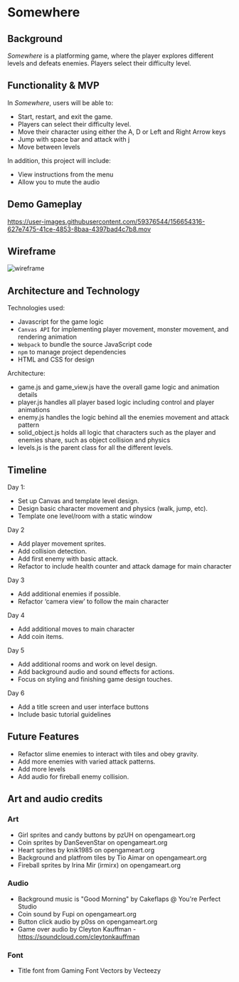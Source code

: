 # Somewhere

## Background
_Somewhere_ is a platforming game, where the player explores different levels and defeats enemies. Players select their difficulty level.

## Functionality & MVP
In _Somewhere_, users will be able to:
- Start, restart, and exit the game.
- Players can select their difficulty level.
- Move their character using either the A, D or Left and Right Arrow keys
- Jump with space bar and attack with j
- Move between levels

In addition, this project will include:
- View instructions from the menu
- Allow you to mute the audio


## Demo Gameplay

https://user-images.githubusercontent.com/59376544/156654316-627e7475-41ce-4853-8baa-4397bad4c7b8.mov

## Wireframe

![wireframe](https://user-images.githubusercontent.com/59376544/155621828-8c830d98-dbf9-4945-b2ab-3401991b87bd.png)

## Architecture and Technology

Technologies used:

- Javascript for the game logic
- `Canvas API` for implementing player movement, monster movement, and rendering animation
- `Webpack` to bundle the source JavaScript code
- `npm` to manage project dependencies
- HTML and CSS for design

Architecture:

- game.js and game_view.js have the overall game logic and animation details
- player.js handles all player based logic including control and player animations
- enemy.js handles the logic behind all the enemies movement and attack pattern
- solid_object.js holds all logic that characters such as the player and enemies share, such as object collision and physics
- levels.js is the parent class for all the different levels.

## Timeline

Day 1: 
- Set up Canvas and template level design. 
- Design basic character movement and physics (walk, jump, etc).
- Template one level/room with a static window

Day 2
- Add player movement sprites.
- Add collision detection.
- Add first enemy with basic attack.
- Refactor to include health counter and attack damage for main character

Day 3
- Add additional enemies if possible.
- Refactor ‘camera view’ to follow the main character

Day 4
- Add additional moves to main character
- Add coin items.

Day 5
- Add additional rooms and work on level design. 
- Add background audio and sound effects for actions.
- Focus on styling and finishing game design touches.

Day 6
- Add a title screen and user interface buttons
- Include basic tutorial guidelines

## Future Features
- Refactor slime enemies to interact with tiles and obey gravity.
- Add more enemies with varied attack patterns.
- Add more levels
- Add audio for fireball enemy collision.

## Art and audio credits
### Art
- Girl sprites and candy buttons by pzUH on opengameart.org
- Coin sprites by DanSevenStar on opengameart.org
- Heart sprites by knik1985 on opengameart.org
- Background and platfrom tiles by Tio Aimar on opengameart.org
- Fireball sprites by Irina Mir (irmirx) on opengameart.org
### Audio
- Background music is "Good Morning" by Cakeflaps @ You're Perfect Studio
- Coin sound by Fupi on opengameart.org
- Button click audio by p0ss on opengameart.org
- Game over audio by Cleyton Kauffman - https://soundcloud.com/cleytonkauffman
### Font
- Title font from Gaming Font Vectors by Vecteezy

